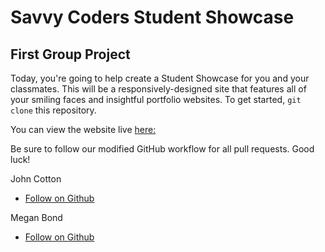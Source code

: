 # Savvy Coders Student Showcase
## First Group Project

Today, you're going to help create a Student Showcase for you and your classmates. This will be a responsively-designed site that features all of your smiling faces and insightful portfolio websites. To get started, `git clone` this repository.

You can view the website live [here:](http://twp3.netlify.com)

Be sure to follow our modified GitHub workflow for all pull requests. Good luck!

<!-- Example -->
John Cotton
+ [Follow on Github](https://github.com/thejohncotton)

Megan Bond
+ [Follow on Github](https://github.com/meganjoy/)

